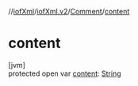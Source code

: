 //[iofXml](../../../index.md)/[iofXml.v2](../index.md)/[Comment](index.md)/[content](content.md)

# content

[jvm]\
protected open var [content](content.md): [String](https://docs.oracle.com/javase/8/docs/api/java/lang/String.html)

